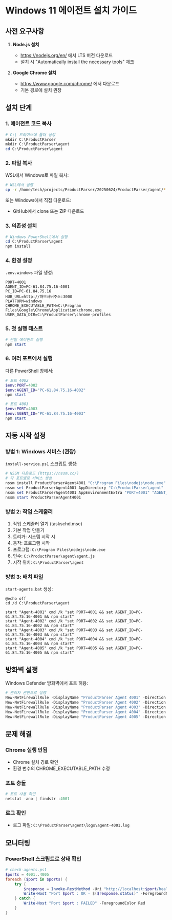 # Windows 11 에이전트 설치 가이드

## 사전 요구사항

1. **Node.js 설치**
   - https://nodejs.org/en/ 에서 LTS 버전 다운로드
   - 설치 시 "Automatically install the necessary tools" 체크

2. **Google Chrome 설치**
   - https://www.google.com/chrome/ 에서 다운로드
   - 기본 경로에 설치 권장

## 설치 단계

### 1. 에이전트 코드 복사

```powershell
# C:\ 드라이브에 폴더 생성
mkdir C:\ProductParser
mkdir C:\ProductParser\agent
cd C:\ProductParser\agent
```

### 2. 파일 복사
WSL에서 Windows로 파일 복사:
```bash
# WSL에서 실행
cp -r /home/tech/projects/ProductParser/20250624/ProductParser/agent/* /mnt/c/ProductParser/agent/
```

또는 Windows에서 직접 다운로드:
- GitHub에서 clone 또는 ZIP 다운로드

### 3. 의존성 설치

```powershell
# Windows PowerShell에서 실행
cd C:\ProductParser\agent
npm install
```

### 4. 환경 설정

`.env.windows` 파일 생성:
```env
PORT=4001
AGENT_ID=PC-61.84.75.16-4001
PC_ID=PC-61.84.75.16
HUB_URL=http://허브서버주소:3000
PLATFORM=windows
CHROME_EXECUTABLE_PATH=C:\Program Files\Google\Chrome\Application\chrome.exe
USER_DATA_DIR=C:\ProductParser\chrome-profiles
```

### 5. 첫 실행 테스트

```powershell
# 단일 에이전트 실행
npm start
```

### 6. 여러 포트에서 실행

다른 PowerShell 창에서:
```powershell
# 포트 4002
$env:PORT=4002
$env:AGENT_ID="PC-61.84.75.16-4002"
npm start

# 포트 4003
$env:PORT=4003
$env:AGENT_ID="PC-61.84.75.16-4003"
npm start
```

## 자동 시작 설정

### 방법 1: Windows 서비스 (권장)

`install-service.ps1` 스크립트 생성:
```powershell
# NSSM 다운로드 (https://nssm.cc/)
# 각 포트별로 서비스 생성
nssm install ProductParserAgent4001 "C:\Program Files\nodejs\node.exe" "C:\ProductParser\agent\agent.js"
nssm set ProductParserAgent4001 AppDirectory "C:\ProductParser\agent"
nssm set ProductParserAgent4001 AppEnvironmentExtra "PORT=4001" "AGENT_ID=PC-61.84.75.16-4001"
nssm start ProductParserAgent4001
```

### 방법 2: 작업 스케줄러

1. 작업 스케줄러 열기 (taskschd.msc)
2. 기본 작업 만들기
3. 트리거: 시스템 시작 시
4. 동작: 프로그램 시작
5. 프로그램: `C:\Program Files\nodejs\node.exe`
6. 인수: `C:\ProductParser\agent\agent.js`
7. 시작 위치: `C:\ProductParser\agent`

### 방법 3: 배치 파일

`start-agents.bat` 생성:
```batch
@echo off
cd /d C:\ProductParser\agent

start "Agent-4001" cmd /k "set PORT=4001 && set AGENT_ID=PC-61.84.75.16-4001 && npm start"
start "Agent-4002" cmd /k "set PORT=4002 && set AGENT_ID=PC-61.84.75.16-4002 && npm start"
start "Agent-4003" cmd /k "set PORT=4003 && set AGENT_ID=PC-61.84.75.16-4003 && npm start"
start "Agent-4004" cmd /k "set PORT=4004 && set AGENT_ID=PC-61.84.75.16-4004 && npm start"
start "Agent-4005" cmd /k "set PORT=4005 && set AGENT_ID=PC-61.84.75.16-4005 && npm start"
```

## 방화벽 설정

Windows Defender 방화벽에서 포트 허용:
```powershell
# 관리자 권한으로 실행
New-NetFirewallRule -DisplayName "ProductParser Agent 4001" -Direction Inbound -Protocol TCP -LocalPort 4001 -Action Allow
New-NetFirewallRule -DisplayName "ProductParser Agent 4002" -Direction Inbound -Protocol TCP -LocalPort 4002 -Action Allow
New-NetFirewallRule -DisplayName "ProductParser Agent 4003" -Direction Inbound -Protocol TCP -LocalPort 4003 -Action Allow
New-NetFirewallRule -DisplayName "ProductParser Agent 4004" -Direction Inbound -Protocol TCP -LocalPort 4004 -Action Allow
New-NetFirewallRule -DisplayName "ProductParser Agent 4005" -Direction Inbound -Protocol TCP -LocalPort 4005 -Action Allow
```

## 문제 해결

### Chrome 실행 안됨
- Chrome 설치 경로 확인
- 환경 변수의 CHROME_EXECUTABLE_PATH 수정

### 포트 충돌
```powershell
# 포트 사용 확인
netstat -ano | findstr :4001
```

### 로그 확인
- 로그 파일: `C:\ProductParser\agent\logs\agent-4001.log`

## 모니터링

### PowerShell 스크립트로 상태 확인
```powershell
# check-agents.ps1
$ports = 4001..4005
foreach ($port in $ports) {
    try {
        $response = Invoke-RestMethod -Uri "http://localhost:$port/health" -Method GET
        Write-Host "Port $port : OK - $($response.status)" -ForegroundColor Green
    } catch {
        Write-Host "Port $port : FAILED" -ForegroundColor Red
    }
}
```